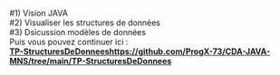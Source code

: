 #1) Vision JAVA  
#2) Visualiser les structures de données  
#3) Dsicussion modèles de données  
Puis vous pouvez continuer ici :  
**[TP-StructuresDeDonnees](https://github.com/ProgX-73/CDA-JAVA-MNS/tree/main/TP-StructuresDeDonnees)https://github.com/ProgX-73/CDA-JAVA-MNS/tree/main/TP-StructuresDeDonnees**
